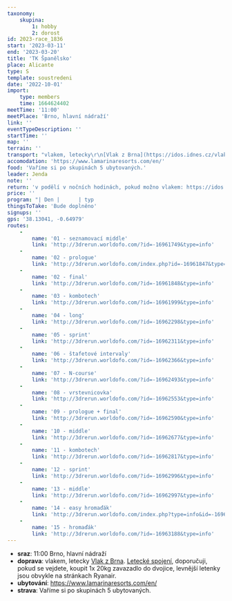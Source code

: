 ```yaml
---
taxonomy:
    skupina:
        1: hobby
        2: dorost
id: 2023-race_1836
start: '2023-03-11'
end: '2023-03-20'
title: 'TK Španělsko'
place: Alicante
type: S
template: soustredeni
date: '2022-10-01'
import:
    type: members
    time: 1664624402
meetTime: '11:00'
meetPlace: 'Brno, hlavní nádraží'
link: ''
eventTypeDescription: ''
startTime: ''
map: ''
terrain: ''
transport: "vlakem, letecky\r\n[Vlak z Brna](https://idos.idnes.cz/vlakyautobusymhdvse/spojeni/prehled/?p=Fyb5SSWpsOpfNdTbad2ENHClncDqlaOa6WGMHaUmvjA:9AHQbUuKegajDsAgGjpvMzGp1yBOj7nizEvZNVlOwQ9D.w54WJE.Ikky5i0njvGdcIXy5W0ahSDkh9OzQeOr).\r\n[Letecké spojení](https://www.kiwi.com/en/search/results/vienna-austria/alicante-spain/2023-03-11/2023-03-20?bags=0.1-), doporučuji, pokud se vejdete, koupit 1x 20kg zavazadlo do dvojice, levnější letenky jsou obvykle na stránkach Ryanair."
accomodation: 'https://www.lamarinaresorts.com/en/'
food: 'Vaříme si po skupinách 5 ubytovaných.'
leader: Jenda
note: ''
return: 'v podělí v nočních hodinách, pokud možno vlakem: https://idos.idnes.cz/vlakyautobusymhdvse/spojeni/prehled/?p=Fyb5SSWpsOpfNdTbad2ENK5UbPC5ckqi4kbADOSMYdZrVjMM.SGqDzG6A3UHdz1fmZqD5jmuoC5CrtgmliIxJQ'
price: ''
program: "| Den |      | typ                                           | mapa              | rychlost        | parkování                    |\r\n|-----|------|-----------------------------------------------|-------------------|-----------------|------------------------------|\r\n| so  | dopo | cesta                                       |                             |                   |                                    |\r\n|     | odpo |                                                   |                            |                     |                                  |\r\n| ne | dopo | middle                                   | Guardamar South  | volně            | https://en.mapy.cz/s/hekodefeze |\r\n|     | odpo | middle                                    | La Mata                 | středně         | https://goo.gl/maps/gvCTwSa8YJKMp8Ww7  |\r\n| po  | dopo | kombotech                           | Guardamar North  | volně            |                              |\r\n|     | odpo | volno                                      |                               |                      |                               |\r\n| út  | dopo | long                                       | La Muela               | středně         | https://goo.gl/maps/NJaQBrEx1cgMth6e8 |\r\n|     | odpo | sprint                                      |  Lorca La Peňa      | rychle + klus | https://goo.gl/maps/BqFASgehiCmzQhVRA |\r\n| st  | dopo | intervaly - štafetové               | Guardamar South  |  rychle         |                                       |\r\n|     | odpo | volno/must have \"N\"               | Guardamar North  | volně           |                               |\r\n| čt  | dopo | vrstvenicovka                         | Guardamar North  | volně           |                                    |\r\n|     | odpo | prologue+final               | Guardamar North | rychle        |                              |\r\n| pá  | dopo | dvoukolový middle                | Coto Cuadros       | rychle           | https://goo.gl/maps/CJWCpNvkFAJ1rS1ZA |\r\n|     | odpo | volno                                       |                              |                      |                                   |\r\n| so  | dopo | kombotech                            | Guardamar South | volně            |                                    |\r\n|     | odpo | sprint                                      | Monte Tossal         | rychle           | https://goo.gl/maps/XiXanrAbtkKW5w4N6 |\r\n| ne  | dopo | middle                                  | Guardamar North  | rychle         |                              |\r\n|     | odpo | volno/middle           | kousek od ubytka |  volně          |                              |\r\n| po  | dopo | hromaďák                             | Guardamar North | rychle          |                              |\r\n|     | odpo | cesta domů                             |                             |                      |                              |"
thingsToTake: 'Bude doplněno'
signups: ''
gps: '38.13041, -0.64979'
routes:
    -
        name: '01 - seznamovací middle'
        link: 'http://3drerun.worldofo.com/?id=-16961749&type=info'
    -
        name: '02 - prologue'
        link: 'http://3drerun.worldofo.com/index.php?id=-16961847&type=info'
    -
        name: '02 - final'
        link: 'http://3drerun.worldofo.com/?id=-16961848&type=info'
    -
        name: '03 - kombotech'
        link: 'http://3drerun.worldofo.com/?id=-16961999&type=info'
    -
        name: '04 - long'
        link: 'http://3drerun.worldofo.com/?id=-16962298&type=info'
    -
        name: '05 - sprint'
        link: 'http://3drerun.worldofo.com/?id=-16962311&type=info'
    -
        name: '06 - štafetové intervaly'
        link: 'http://3drerun.worldofo.com/?id=-16962366&type=info'
    -
        name: '07 - N-course'
        link: 'http://3drerun.worldofo.com/?id=-16962493&type=info'
    -
        name: '08 - vrstevnicovka'
        link: 'http://3drerun.worldofo.com/?id=-16962553&type=info'
    -
        name: '09 - prologue + final'
        link: 'http://3drerun.worldofo.com/?id=-16962590&type=info'
    -
        name: '10 - middle'
        link: 'http://3drerun.worldofo.com/?id=-16962677&type=info'
    -
        name: '11 - kombotech'
        link: 'http://3drerun.worldofo.com/?id=-16962817&type=info'
    -
        name: '12 - sprint'
        link: 'http://3drerun.worldofo.com/?id=-16962996&type=info'
    -
        name: '13 - middle'
        link: 'http://3drerun.worldofo.com/?id=-16962997&type=info'
    -
        name: '14 - easy hromaďák'
        link: 'http://3drerun.worldofo.com/index.php?type=info&id=-16963128'
    -
        name: '15 - hromaďák'
        link: 'http://3drerun.worldofo.com/?id=-16963188&type=info'
---
```


* **sraz**: 11:00 Brno, hlavní nádraží
* **doprava**: vlakem, letecky
[Vlak z Brna](https://idos.idnes.cz/vlakyautobusymhdvse/spojeni/prehled/?p=Fyb5SSWpsOpfNdTbad2ENHClncDqlaOa6WGMHaUmvjA:9AHQbUuKegajDsAgGjpvMzGp1yBOj7nizEvZNVlOwQ9D.w54WJE.Ikky5i0njvGdcIXy5W0ahSDkh9OzQeOr).
[Letecké spojení](https://www.kiwi.com/en/search/results/vienna-austria/alicante-spain/2023-03-11/2023-03-20?bags=0.1-), doporučuji, pokud se vejdete, koupit 1x 20kg zavazadlo do dvojice, levnější letenky jsou obvykle na stránkach Ryanair.
* **ubytování**: https://www.lamarinaresorts.com/en/
* **strava**: Vaříme si po skupinách 5 ubytovaných.
